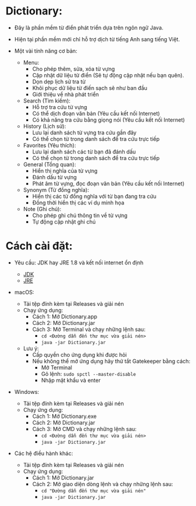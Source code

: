 # Dictionary: 

* Đây là phần mềm từ điển phát triển dựa trên ngôn ngữ Java.

* Hiện tại phần mềm mới chỉ hỗ trợ dịch từ tiếng Anh sang tiếng Việt.

* Một vài tính năng cơ bản:
    - Menu:
        + Cho phép thêm, sửa, xóa từ vựng
        + Cập nhật dữ liệu từ điển (Sẽ tự động cập nhật nếu bạn quên).
        + Dọn dẹp lịch sử tra từ
        + Khôi phục dữ liệu từ điến sạch sẽ như ban đầu
        + Giới thiệu về nhà phát triển
    - Search (Tìm kiếm):
        + Hỗ trợ tra cứu từ vựng
        + Có thể dịch đoạn văn bản (Yêu cầu kết nối Internet)
        + Có khả năng tra cứu bằng giọng nói (Yêu cầu kết nối Internet)
    - History (Lịch sử):
        + Lưu lại danh sách từ vựng tra cứu gần đây
        + Có thể chọn từ trong danh sách để tra cứu trực tiếp
    - Favorites (Yêu thích):
        + Lưu lại danh sách các từ bạn đã đánh dấu
        + Có thể chọn từ trong danh sách để tra cứu trực tiếp
    - General (Tổng quan):
        + Hiển thị nghĩa của từ vựng
        + Đánh dấu từ vựng
        + Phát âm từ vựng, đọc đoạn văn bản (Yêu cầu kết nối Internet)
    - Synonym (Từ đồng nghĩa):
        + Hiển thị các từ đồng nghĩa với từ bạn đang tra cứu 
        + Đồng thời hiển thị các ví dụ minh họa 
    - Note (Ghi chú):
        + Cho phép ghi chú thông tin về từ vựng
        + Tự động cập nhật ghi chú
    
# Cách cài đặt:

* Yêu cầu: JDK hay JRE 1.8 và kết nối internet ổn định
    + [JDK](https://www.oracle.com/java/technologies/javase/javase-jdk8-downloads.html)
    + [JRE](https://www.oracle.com/java/technologies/javase-jre8-downloads.html)

* macOS: 
    - Tải tệp đính kèm tại Releases và giải nén
    - Chạy ứng dụng:
        + Cách 1: Mở Dictionary.app
        + Cách 2: Mở Dictionary.jar
        + Cách 3: Mở Terminal và chạy những lệnh sau:
            + `cd <Đường dẫn đến thư mục vừa giải nén>`
            + `java -jar Dictionary.jar`
    - Lưu ý: 
        + Cấp quyền cho ứng dụng khi được hỏi
        + Nếu không thể mở ứng dụng hãy thử tắt Gatekeeper bằng cách:
            + Mở Terminal
            + Gõ lệnh: `sudo spctl --master-disable`
            + Nhập mật khẩu và enter
    
* Windows:
    - Tải tệp đính kèm tại Releases và giải nén
    - Chạy ứng dụng:
        + Cách 1: Mở Dictionary.exe
        + Cách 2: Mở Dictionary.jar
        + Cách 3: Mở CMD và chạy những lệnh sau:
            + `cd <Đường dẫn đến thư mục vừa giải nén>`
            + `java -jar Dictionary.jar`

* Các hệ điều hành khác:
    - Tải tệp đính kèm tại Releases và giải nén
    - Chạy ứng dụng:
        + Cách 1: Mở Dictionary.jar
        + Cách 2: Mở giao diện dòng lệnh và chạy những lệnh sau:
            + `cd "Đường dẫn đến thư mục vừa giải nén"`
            + `java -jar Dictionary.jar`
